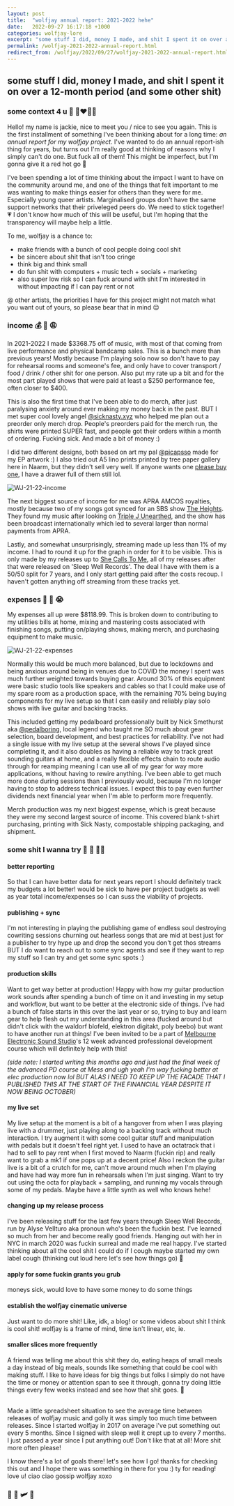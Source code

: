 ```yaml
---
layout: post
title:  "wolfjay annual report: 2021-2022 hehe"
date:   2022-09-27 16:17:18 +1000
categories: wolfjay-lore
excerpt: "some stuff I did, money I made, and shit I spent it on over a 12-month period (and some other shit)"
permalink: /wolfjay-2021-2022-annual-report.html
redirect_from: /wolfjay/2022/09/27/wolfjay-2021-2022-annual-report.html
---
```


## some stuff I did, money I made, and shit I spent it on over a 12-month period (and some other shit)

### some context 4 u 🫶 👨‍❤️‍💋‍👨

Hello! my name is jackie, nice to meet you / nice to see you again. This is the first installment of something I've been thinking about for a long time: _an annual report for my wolfjay project_. I've wanted to do an annual report-ish thing for years, but turns out I'm really good at thinking of reasons why I simply can't do one. But fuck all of them! This might be imperfect, but I'm gonna give it a red hot go 🥵

I've been spending a lot of time thinking about the impact I want to have on the community around me, and one of the things that felt important to me was wanting to make things easier for others than they were for me. Especially young queer artists. Marginalised groups don't have the same support networks that their priveleged peers do. We need to stick together! 💗 I don't know how much of this will be useful, but I'm hoping that the transparency will maybe help a little.

To me, wolfjay is a chance to:
* make friends with a bunch of cool people doing cool shit
* be sincere about shit that isn't too cringe
* think big and think small
* do fun shit with computers + music tech + socials + marketing
* also super low risk so I can fuck around with shit I'm interested in without impacting if I can pay rent or not

@ other artists, the priorities I have for this project might not match what you want out of yours, so please bear that in mind 😌

### income 💰 💸 😩

In 2021-2022 I made $3368.75 off of music, with most of that coming from live performance and physical bandcamp sales. This is a bunch more than previous years! Mostly because I'm playing solo now so don't have to pay for rehearsal rooms and someone's fee, and only have to cover transport / food / drink / other shit for one person. Also put my rate up a bit and for the most part played shows that were paid at least a $250 performance fee, often closer to $400. 

This is also the first time that I've been able to do merch, after just paralysing anxiety around ever making my money back in the past. BUT I met super cool lovely angel [@sicknasty.xyz](https://instagram.com/sicknasty.xyz) who helped me plan out a preorder only merch drop. People's preorders paid for the merch run, the shirts were printed SUPER fast, and people got their orders within a month of ordering. Fucking sick. And made a bit of money :) 

I did two different designs, both based on art my pal [@picapsso](https://instagram.com/picapsso?igshid=YmMyMTA2M2Y=) made for my EP artwork :) I also tried out A5 lino prints printed by tree paper gallery here in Naarm, but they didn't sell very well. If anyone wants one [please buy one](https://wolfjay.bandcamp.com/merch/dichotomy-print), I have a drawer full of them still lol.

![WJ-21-22-income](../../../../../assets/images/ar21-22/WJ-21-22-income.png)

The next biggest source of income for me was APRA AMCOS royalties, mostly because two of my songs got synced for an SBS show [The Heights](https://iview.abc.net.au/show/heights). They found my music after looking on [Triple J Unearthed](https://www.abc.net.au/triplejunearthed/artist/wolfjay/), and the show has been broadcast internationally which led to several larger than normal payments from APRA.

Lastly, and somewhat unsurprisingly, streaming made up less than 1% of my income. I had to round it up for the graph in order for it to be visible. This is only made by my releases up to [She Calls To Me](https://wolfjay.bandcamp.com/track/she-calls-to-me), all of my releases after that were released on 'Sleep Well Records'. The deal I have with them is a 50/50 split for 7 years, and I only start getting paid after the costs recoup. I haven't gotten anything off streaming from these tracks yet.

### expenses 🤑 🤡 😭

My expenses all up were $8118.99. This is broken down to contributing to my utilities bills at home, mixing and mastering costs associated with finishing songs, putting on/playing shows, making merch, and purchasing equipment to make music.

![WJ-21-22-expenses](../../../../../assets/images/ar21-22/WJ-21-22-expenses.png)

Normally this would be much more balanced, but due to lockdowns and being anxious around being in venues due to COVID the money I spent was much further weighted towards buying gear. Around 30% of this equipment were basic studio tools like speakers and cables so that I could make use of my spare room as a production space, with the remaining 70% being buying components for my live setup so that I can easily and reliably play solo shows with live guitar and backing tracks. 

This included getting my pedalboard professionally built by Nick Smethurst aka [@pedalboring](https://instagram.com/pedalboring), local legend who taught me SO much about gear selection, board development, and best practices for reliability. I've not had a single issue with my live setup at the several shows I've played since completing it, and it also doubles as having a reliable way to track great sounding guitars at home, and a really flexible effects chain to route audio through for reamping meaning I can use all of my gear for way more applications, without having to rewire anything. I've been able to get much more done during sessions than I previously would, because I'm no longer having to stop to address technical issues. I expect this to pay even further dividends next financial year when I'm able to perform more frequently.

Merch production was my next biggest expense, which is great because they were my second largest source of income. This covered blank t-shirt purchasing, printing with Sick Nasty, compostable shipping packaging, and shipment.

### some shit I wanna try 🫵 🌯 🧘‍♂️

#### better reporting 
So that I can have better data for next years report I should definitely track my budgets a lot better! would be sick to have per project budgets as well as year total income/expenses so I can suss the viability of projects.

#### publishing + sync 
I'm not interesting in playing the publishing game of endless soul destroying cowriting sessions churning out hearless songs that are mid at best just for a publisher to try hype up and drop the second you don't get thos streams BUT I do want to reach out to some sync agents and see if they want to rep my stuff so I can try and get some sync spots :)

#### production skills 
Want to get way better at production! Happy with how my guitar production work sounds after spending a bunch of time on it and investing in my setup and workflow, but want to be better at the electronic side of things. I've had a bunch of false starts in this over the last year or so, trying to buy and learn gear to help flesh out my understanding in this area (fucked around but didn't click with the waldorf blofeld, elektron digitakt, poly beebo) but want to have another run at things! I've been invited to be a part of [Melbourne Electronic Sound Studio](https://mess.foundation)'s 12 week advanced professional development course which will definitely help with this!
    
_(side note: I started writing this months ago and just had the final week of the advanced PD course at Mess and ugh yeah I'm way fucking better at elec production now lol BUT ALAS I NEED TO KEEP UP THE FACADE THAT I PUBLISHED THIS AT THE START OF THE FINANCIAL YEAR DESPITE IT NOW BEING OCTOBER)_

#### my live set  
My live setup at the moment is a bit of a hangover from when I was playing live with a drummer, just playing along to a backing track without much interaction. I try augment it with some cool guitar stuff and manipulation with pedals but it doesn't feel right yet. I used to have an octatrack that i had to sell to pay rent when I first moved to Naarm (fuckin rip) and really want to grab a mk1 if one pops up at a decent price! Also I reckon the guitar live is a bit of a crutch for me, can't move around much when I'm playing and have had way more fun in rehearsals when I'm just singing. Want to try out using the octa for playback + sampling, and running my vocals through some of my pedals. Maybe have a little synth as well who knows hehe!

#### changing up my release process  
I've been releasing stuff for the last few years through Sleep Well Records, run by Alyse Vellturo aka pronoun who's been the fuckin best. I've learned so much from her and become really good friends. Hanging out with her in NYC in march 2020 was fuckin surreal and made me real happy. I've started thinking about all the cool shit I could do if I cough maybe started my own label cough (thinking out loud here let's see how things go) 😬

#### apply for some fuckin grants you grub 
moneys sick, would love to have some money to do some things

#### establish the wolfjay cinematic universe 
Just want to do more shit! Like, idk, a blog! or some videos about shit I think is cool shit! wolfjay is a frame of mind, time isn't linear, etc, ie.

#### smaller slices more frequently 
A friend was telling me about this shit they do, eating heaps of small meals a day instead of big meals, sounds like something that could be cool with making stuff. I like to have ideas for big things but folks I simply do not have the time or money or attention span to see it through, gonna try doing little things every few weeks instead and see how that shit goes. 🤡<br><br>

Made a little spreadsheet situation to see the average time between releases of wolfjay music and golly it was simply too much time between releases. Since I started wolfjay in 2017 on average i've put something out every 5 months. Since I signed with sleep well it crept up to every 7 months. I just passed a year since I put anything out! Don't like that at all! More shit more often please!

I know there's a lot of goals there! let's see how I go! thanks for checking this out and I hope there was something in there for you :) ty for reading! love u! ciao ciao gossip wolfjay xoxo

### 💸 📆 🛩 🍄